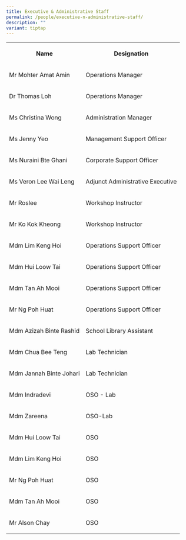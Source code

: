 ```yaml
---
title: Executive & Administrative Staff
permalink: /people/executive-n-administrative-staff/
description: ""
variant: tiptap
---
```

<table style="minWidth: 50px">
<colgroup>
<col>
<col>
</colgroup>
<tbody>
<tr>
<th rowspan="1" colspan="1">
<p>Name</p>
</th>
<th rowspan="1" colspan="1">
<p>Designation</p>
</th>
</tr>
<tr>
<td rowspan="1" colspan="1">
<p>Mr Mohter Amat Amin</p>
</td>
<td rowspan="1" colspan="1">
<p>Operations Manager</p>
</td>
</tr>
<tr>
<td rowspan="1" colspan="1">
<p>Dr Thomas Loh</p>
</td>
<td rowspan="1" colspan="1">
<p>Operations Manager</p>
</td>
</tr>
<tr>
<td rowspan="1" colspan="1">
<p>Ms Christina Wong</p>
</td>
<td rowspan="1" colspan="1">
<p>Administration Manager</p>
</td>
</tr>
<tr>
<td rowspan="1" colspan="1">
<p>Ms Jenny Yeo</p>
</td>
<td rowspan="1" colspan="1">
<p>Management Support Officer</p>
</td>
</tr>
<tr>
<td rowspan="1" colspan="1">
<p>Ms Nuraini Bte Ghani</p>
</td>
<td rowspan="1" colspan="1">
<p>Corporate Support Officer</p>
</td>
</tr>
<tr>
<td rowspan="1" colspan="1">
<p>Ms Veron Lee Wai Leng&nbsp;</p>
</td>
<td rowspan="1" colspan="1">
<p>Adjunct Administrative Executive</p>
</td>
</tr>
<tr>
<td rowspan="1" colspan="1">
<p>Mr Roslee</p>
</td>
<td rowspan="1" colspan="1">
<p>Workshop Instructor</p>
</td>
</tr>
<tr>
<td rowspan="1" colspan="1">
<p>Mr Ko Kok Kheong</p>
</td>
<td rowspan="1" colspan="1">
<p>Workshop Instructor</p>
</td>
</tr>
<tr>
<td rowspan="1" colspan="1">
<p>Mdm Lim Keng Hoi</p>
</td>
<td rowspan="1" colspan="1">
<p>Operations Support Officer</p>
</td>
</tr>
<tr>
<td rowspan="1" colspan="1">
<p>Mdm Hui Loow Tai&nbsp;</p>
</td>
<td rowspan="1" colspan="1">
<p>Operations Support Officer</p>
</td>
</tr>
<tr>
<td rowspan="1" colspan="1">
<p>Mdm Tan Ah Mooi</p>
</td>
<td rowspan="1" colspan="1">
<p>Operations Support Officer</p>
</td>
</tr>
<tr>
<td rowspan="1" colspan="1">
<p>Mr Ng Poh Huat</p>
</td>
<td rowspan="1" colspan="1">
<p>Operations Support Officer</p>
</td>
</tr>
<tr>
<td rowspan="1" colspan="1">
<p>Mdm Azizah Binte Rashid</p>
</td>
<td rowspan="1" colspan="1">
<p>School Library Assistant</p>
</td>
</tr>
<tr>
<td rowspan="1" colspan="1">
<p>Mdm Chua Bee Teng</p>
</td>
<td rowspan="1" colspan="1">
<p>Lab Technician</p>
</td>
</tr>
<tr>
<td rowspan="1" colspan="1">
<p>Mdm Jannah Binte Johari</p>
</td>
<td rowspan="1" colspan="1">
<p>Lab Technician</p>
</td>
</tr>
<tr>
<td rowspan="1" colspan="1">
<p>Mdm Indradevi</p>
</td>
<td rowspan="1" colspan="1">
<p>OSO - Lab</p>
</td>
</tr>
<tr>
<td rowspan="1" colspan="1">
<p>Mdm Zareena</p>
</td>
<td rowspan="1" colspan="1">
<p>OSO-Lab</p>
</td>
</tr>
<tr>
<td rowspan="1" colspan="1">
<p>Mdm Hui Loow Tai</p>
</td>
<td rowspan="1" colspan="1">
<p>OSO</p>
</td>
</tr>
<tr>
<td rowspan="1" colspan="1">
<p>Mdm Lim Keng Hoi</p>
</td>
<td rowspan="1" colspan="1">
<p>OSO</p>
</td>
</tr>
<tr>
<td rowspan="1" colspan="1">
<p>Mr Ng Poh Huat</p>
</td>
<td rowspan="1" colspan="1">
<p>OSO</p>
</td>
</tr>
<tr>
<td rowspan="1" colspan="1">
<p>Mdm Tan Ah Mooi</p>
</td>
<td rowspan="1" colspan="1">
<p>OSO</p>
</td>
</tr>
<tr>
<td rowspan="1" colspan="1">
<p>Mr Alson Chay</p>
</td>
<td rowspan="1" colspan="1">
<p>OSO</p>
</td>
</tr>
</tbody>
</table>
<p></p>